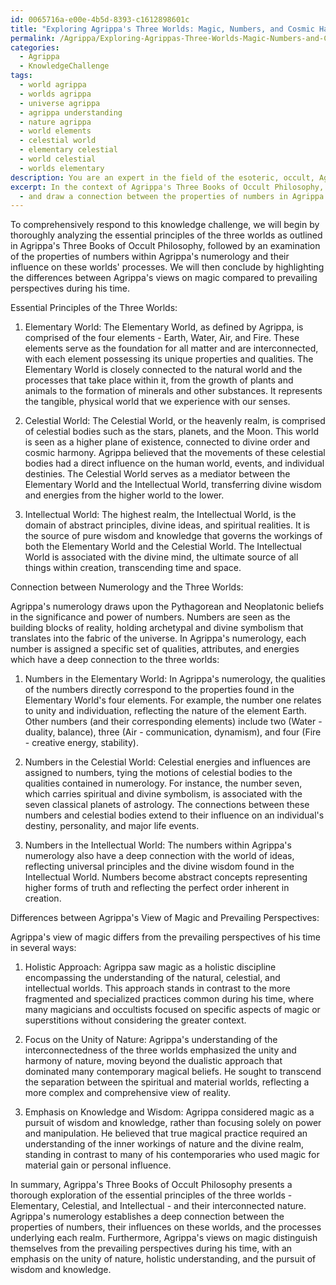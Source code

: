 ```yaml
---
id: 0065716a-e00e-4b5d-8393-c1612898601c
title: "Exploring Agrippa's Three Worlds: Magic, Numbers, and Cosmic Harmony"
permalink: /Agrippa/Exploring-Agrippas-Three-Worlds-Magic-Numbers-and-Cosmic-Harmony/
categories:
  - Agrippa
  - KnowledgeChallenge
tags:
  - world agrippa
  - worlds agrippa
  - universe agrippa
  - agrippa understanding
  - nature agrippa
  - world elements
  - celestial world
  - elementary celestial
  - world celestial
  - worlds elementary
description: You are an expert in the field of the esoteric, occult, Agrippa and Education. You are a writer of tests, challenges, books and deep knowledge on Agrippa for initiates and students to gain deep insights and understanding from. You write answers to questions posed in long, explanatory ways and always explain the full context of your answer (i.e., related concepts, formulas, examples, or history), as well as the step-by-step thinking process you take to answer the challenges. Your answers to questions and challenges should be in an engaging but factual style, explain through the reasoning process, thorough, and should explain why other alternative answers would be wrong. Summarize the key themes, ideas, and conclusions at the end.
excerpt: In the context of Agrippa's Three Books of Occult Philosophy, analyze the essential principles of the three worlds - Elementary, Celestial, and Intellectual
  - and draw a connection between the properties of numbers in Agrippa's numerology and their influences on these three worlds' processes, while also pointing out the difference between Agrippa's view of magic and prevailing perspectives of his time.
---
```

To comprehensively respond to this knowledge challenge, we will begin by thoroughly analyzing the essential principles of the three worlds as outlined in Agrippa's Three Books of Occult Philosophy, followed by an examination of the properties of numbers within Agrippa's numerology and their influence on these worlds' processes. We will then conclude by highlighting the differences between Agrippa's views on magic compared to prevailing perspectives during his time.

Essential Principles of the Three Worlds:

1. Elementary World: The Elementary World, as defined by Agrippa, is comprised of the four elements - Earth, Water, Air, and Fire. These elements serve as the foundation for all matter and are interconnected, with each element possessing its unique properties and qualities. The Elementary World is closely connected to the natural world and the processes that take place within it, from the growth of plants and animals to the formation of minerals and other substances. It represents the tangible, physical world that we experience with our senses.

2. Celestial World: The Celestial World, or the heavenly realm, is comprised of celestial bodies such as the stars, planets, and the Moon. This world is seen as a higher plane of existence, connected to divine order and cosmic harmony. Agrippa believed that the movements of these celestial bodies had a direct influence on the human world, events, and individual destinies. The Celestial World serves as a mediator between the Elementary World and the Intellectual World, transferring divine wisdom and energies from the higher world to the lower.

3. Intellectual World: The highest realm, the Intellectual World, is the domain of abstract principles, divine ideas, and spiritual realities. It is the source of pure wisdom and knowledge that governs the workings of both the Elementary World and the Celestial World. The Intellectual World is associated with the divine mind, the ultimate source of all things within creation, transcending time and space.

Connection between Numerology and the Three Worlds:

Agrippa's numerology draws upon the Pythagorean and Neoplatonic beliefs in the significance and power of numbers. Numbers are seen as the building blocks of reality, holding archetypal and divine symbolism that translates into the fabric of the universe. In Agrippa's numerology, each number is assigned a specific set of qualities, attributes, and energies which have a deep connection to the three worlds:

1. Numbers in the Elementary World: In Agrippa's numerology, the qualities of the numbers directly correspond to the properties found in the Elementary World's four elements. For example, the number one relates to unity and individuation, reflecting the nature of the element Earth. Other numbers (and their corresponding elements) include two (Water - duality, balance), three (Air - communication, dynamism), and four (Fire - creative energy, stability).

2. Numbers in the Celestial World: Celestial energies and influences are assigned to numbers, tying the motions of celestial bodies to the qualities contained in numerology. For instance, the number seven, which carries spiritual and divine symbolism, is associated with the seven classical planets of astrology. The connections between these numbers and celestial bodies extend to their influence on an individual's destiny, personality, and major life events.

3. Numbers in the Intellectual World: The numbers within Agrippa's numerology also have a deep connection with the world of ideas, reflecting universal principles and the divine wisdom found in the Intellectual World. Numbers become abstract concepts representing higher forms of truth and reflecting the perfect order inherent in creation.

Differences between Agrippa's View of Magic and Prevailing Perspectives:

Agrippa's view of magic differs from the prevailing perspectives of his time in several ways:

1. Holistic Approach: Agrippa saw magic as a holistic discipline encompassing the understanding of the natural, celestial, and intellectual worlds. This approach stands in contrast to the more fragmented and specialized practices common during his time, where many magicians and occultists focused on specific aspects of magic or superstitions without considering the greater context.

2. Focus on the Unity of Nature: Agrippa's understanding of the interconnectedness of the three worlds emphasized the unity and harmony of nature, moving beyond the dualistic approach that dominated many contemporary magical beliefs. He sought to transcend the separation between the spiritual and material worlds, reflecting a more complex and comprehensive view of reality.

3. Emphasis on Knowledge and Wisdom: Agrippa considered magic as a pursuit of wisdom and knowledge, rather than focusing solely on power and manipulation. He believed that true magical practice required an understanding of the inner workings of nature and the divine realm, standing in contrast to many of his contemporaries who used magic for material gain or personal influence.

In summary, Agrippa's Three Books of Occult Philosophy presents a thorough exploration of the essential principles of the three worlds - Elementary, Celestial, and Intellectual - and their interconnected nature. Agrippa's numerology establishes a deep connection between the properties of numbers, their influences on these worlds, and the processes underlying each realm. Furthermore, Agrippa's views on magic distinguish themselves from the prevailing perspectives during his time, with an emphasis on the unity of nature, holistic understanding, and the pursuit of wisdom and knowledge.
